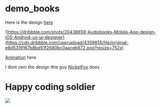 <h1> demo_books </h1>

Here is the design [here](https://dribbble.com/shots/20438659-Audiobooks-Mobile-App-design-iOS-Android-ux-ui-designer)

![https://dribbble.com/shots/20438659-Audiobooks-Mobile-App-design-iOS-Android-ux-ui-designer](https://cdn.dribbble.com/userupload/4359814/file/original-e8d5319167b8bd51f2680bc0aaceb672.png?resize=752x)


[Animation](https://cdn.dribbble.com/userupload/4359812/file/original-8a1b47e24d3f7c4e7f31eeedd4c52dad.mp4) here


I dont own the design this guy [NickelFox](https://dribbble.com/NickelfoxStudio) does

<h1>Happy coding soldier</h1>

<img src="https://media.giphy.com/media/joxThEgTJuSBO/giphy.gif"/>


